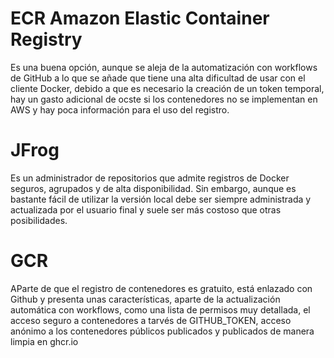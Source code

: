 # ECR Amazon Elastic Container Registry
Es una buena opción, aunque se aleja de la automatización con workflows de GitHub a lo que se añade que tiene una alta dificultad de usar con el cliente Docker, debido a que es necesario la creación de un token temporal, hay un gasto adicional de ocste si los contenedores no se implementan en AWS y hay poca información para el uso del registro.

# JFrog
Es un administrador de repositorios que admite registros de Docker seguros, agrupados y de alta disponibilidad. Sin embargo, aunque es bastante fácil de utilizar la versión local debe ser siempre administrada y actualizada por el usuario final y suele ser más costoso que otras posibilidades.

# GCR
AParte de que el registro de contenedores es gratuito, está enlazado con Github y presenta unas características, aparte de la actualización automática con workflows, como una lista de permisos muy detallada, el acceso seguro a contenedores a tarvés de GITHUB_TOKEN, acceso anónimo a los contenedores públicos publicados y publicados de manera limpia en ghcr.io